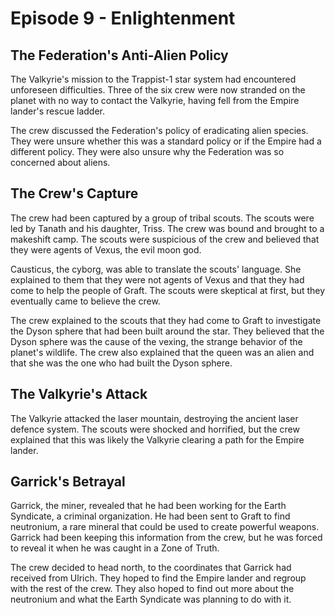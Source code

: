 # Episode 9 - Enlightenment

## The Federation's Anti-Alien Policy

The Valkyrie's mission to the Trappist-1 star system had encountered unforeseen difficulties. Three of the six crew were now stranded on the planet with no way to contact the Valkyrie, having fell from the Empire lander's rescue ladder.

The crew discussed the Federation's policy of eradicating alien species. They were unsure whether this was a standard policy or if the Empire had a different policy. They were also unsure why the Federation was so concerned about aliens.    

## The Crew's Capture

The crew had been captured by a group of tribal scouts. The scouts were led by Tanath and his daughter, Triss. The crew was bound and brought to a makeshift camp. The scouts were suspicious of the crew and believed that they were agents of Vexus, the evil moon god.    

Causticus, the cyborg, was able to translate the scouts' language. She explained to them that they were not agents of Vexus and that they had come to help the people of Graft. The scouts were skeptical at first, but they eventually came to believe the crew.    

The crew explained to the scouts that they had come to Graft to investigate the Dyson sphere that had been built around the star. They believed that the Dyson sphere was the cause of the vexing, the strange behavior of the planet's wildlife. The crew also explained that the queen was an alien and that she was the one who had built the Dyson sphere.    

## The Valkyrie's Attack

The Valkyrie attacked the laser mountain, destroying the ancient laser defence system. The scouts were shocked and horrified, but the crew explained that this was likely the Valkyrie clearing a path for the Empire lander.    

## Garrick's Betrayal

Garrick, the miner, revealed that he had been working for the Earth Syndicate, a criminal organization. He had been sent to Graft to find neutronium, a rare mineral that could be used to create powerful weapons. Garrick had been keeping this information from the crew, but he was forced to reveal it when he was caught in a Zone of Truth.    

The crew decided to head north, to the coordinates that Garrick had received from Ulrich. They hoped to find the Empire lander and regroup with the rest of the crew. They also hoped to find out more about the neutronium and what the Earth Syndicate was planning to do with it.